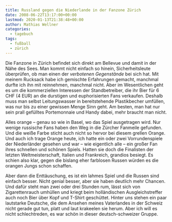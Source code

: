 ```yaml
---
title: Russland gegen die Niederlande in der Fanzone Zürich
date: 2008-06-22T13:17:00+00:00
lastmod: 2020-01-13T21:38:48+00:00
author: Mathias Wellner
categories:
  - tagebuch
tags:
  - fußball
  - zürich
---
```

Die Fanzone in Zürich befindet sich direkt am Bellevue und damit in der Nähe des Sees. Man kommt nicht einfach so hinein, Sicherheitsleute überprüfen, ob man einen der _verbotenen Gegenstände_ bei sich hat. Mit meinem Rucksack habe ich gemischte Erfahrungen gemacht, manchmal durfte ich ihn mit reinnehmen, manchmal nicht. Aber im Wesentlichen geht es um die kommerziellen Interessen der Standbetreiber, die ihr Bier für 6 CHF (4 EUR) an die durstigen und euphorisierten Fans verkaufen. Deshalb muss man selbst Leitungswasser in bereitstehende Plastikbecher umfüllen, was nur bis zu einer gewissen Menge Sinn geht. Am besten, man hat nur sein prall gefülltes Portemonnaie und Handy dabei, mehr braucht man nicht.

Alles orange &ndash; genau so wie in Basel, wo das Spiel ausgetragen wird. Nur wenige russische Fans haben den Weg in die Zürcher Fanmeile gefunden. Und die weiße Farbe sticht auch nicht so hervor bei diesem grellen Orange. Und auch ich trage Orange heute, ich hatte ein oder zwei Vorrundenspiele der Niederländer gesehen und war &ndash; wie eigentlich alle &ndash; ein großer Fan ihres schnellen und schönen Spiels. Hatten sie doch die Finalisten der letzten Weltmeisterschaft, Italien und Frankreich, grandios besiegt. Es schien also klar, gegen die bislang eher farblosen Russen würden es die orangen Jungs schon schaffen.

Aber dann die Enttäuschung, es ist ein lahmes Spiel und die Russen sind einfach besser. Nicht genial besser, aber sie haben deutlich mehr Chancen. Und dafür steht man zwei oder drei Stunden rum, lässt sich von Zigarettenrauch umhüllen und kriegt beim holländischen Ausgleichstreffer auch noch Bier über Kopf und T-Shirt geschüttet. Hinter uns stehen ein paar lautstarke Deutsche, die dem Ansehen meines Vaterlandes in der Schweiz nicht gerade gut tun, platt und laut krakeelen sie herum. Aber ich will es nicht schlechtreden, es war schön in dieser deutsch-schweizer Gruppe.